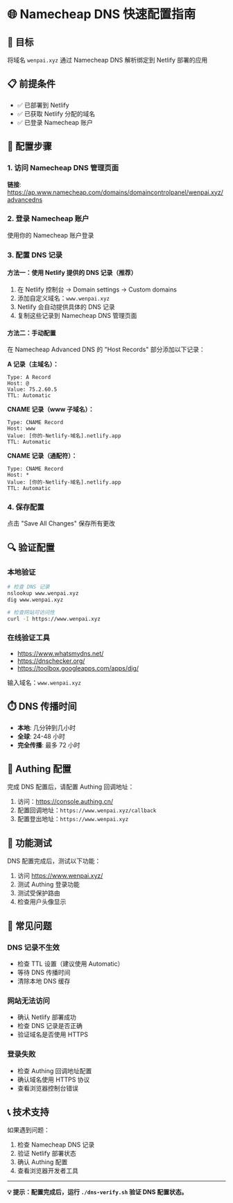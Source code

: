 # 🌐 Namecheap DNS 快速配置指南

## 🎯 目标
将域名 `wenpai.xyz` 通过 Namecheap DNS 解析绑定到 Netlify 部署的应用

## 📋 前提条件
- ✅ 已部署到 Netlify
- ✅ 已获取 Netlify 分配的域名
- ✅ 已登录 Namecheap 账户

## 🔧 配置步骤

### 1. 访问 Namecheap DNS 管理页面
**链接**: https://ap.www.namecheap.com/domains/domaincontrolpanel/wenpai.xyz/advancedns

### 2. 登录 Namecheap 账户
使用你的 Namecheap 账户登录

### 3. 配置 DNS 记录

#### 方法一：使用 Netlify 提供的 DNS 记录（推荐）

1. 在 Netlify 控制台 → Domain settings → Custom domains
2. 添加自定义域名：`www.wenpai.xyz`
3. Netlify 会自动提供具体的 DNS 记录
4. 复制这些记录到 Namecheap DNS 管理页面

#### 方法二：手动配置

在 Namecheap Advanced DNS 的 "Host Records" 部分添加以下记录：

**A 记录（主域名）：**
```
Type: A Record
Host: @
Value: 75.2.60.5
TTL: Automatic
```

**CNAME 记录（www 子域名）：**
```
Type: CNAME Record
Host: www
Value: [你的-Netlify-域名].netlify.app
TTL: Automatic
```

**CNAME 记录（通配符）：**
```
Type: CNAME Record
Host: *
Value: [你的-Netlify-域名].netlify.app
TTL: Automatic
```

### 4. 保存配置
点击 "Save All Changes" 保存所有更改

## 🔍 验证配置

### 本地验证
```bash
# 检查 DNS 记录
nslookup www.wenpai.xyz
dig www.wenpai.xyz

# 检查网站可访问性
curl -I https://www.wenpai.xyz
```

### 在线验证工具
- https://www.whatsmydns.net/
- https://dnschecker.org/
- https://toolbox.googleapps.com/apps/dig/

输入域名：`www.wenpai.xyz`

## ⏱️ DNS 传播时间
- **本地**: 几分钟到几小时
- **全球**: 24-48 小时
- **完全传播**: 最多 72 小时

## 🔐 Authing 配置
完成 DNS 配置后，请配置 Authing 回调地址：

1. 访问：https://console.authing.cn/
2. 配置回调地址：`https://www.wenpai.xyz/callback`
3. 配置登出地址：`https://www.wenpai.xyz`

## 🧪 功能测试
DNS 配置完成后，测试以下功能：

1. 访问 https://www.wenpai.xyz/
2. 测试 Authing 登录功能
3. 测试受保护路由
4. 检查用户头像显示

## 🐛 常见问题

### DNS 记录不生效
- 检查 TTL 设置（建议使用 Automatic）
- 等待 DNS 传播时间
- 清除本地 DNS 缓存

### 网站无法访问
- 确认 Netlify 部署成功
- 检查 DNS 记录是否正确
- 验证域名是否使用 HTTPS

### 登录失败
- 检查 Authing 回调地址配置
- 确认域名使用 HTTPS 协议
- 查看浏览器控制台错误

## 📞 技术支持

如果遇到问题：
1. 检查 Namecheap DNS 记录
2. 验证 Netlify 部署状态
3. 确认 Authing 配置
4. 查看浏览器开发者工具

---

**💡 提示：配置完成后，运行 `./dns-verify.sh` 验证 DNS 配置状态。** 